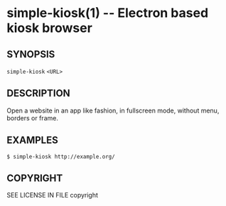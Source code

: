 simple-kiosk(1) -- Electron based kiosk browser
=============================================

## SYNOPSIS

`simple-kiosk` `<URL>`

## DESCRIPTION

Open a website in an app like fashion, in fullscreen mode, without menu, borders or frame.

## EXAMPLES

    $ simple-kiosk http://example.org/

## COPYRIGHT

SEE LICENSE IN FILE copyright

